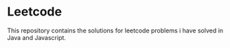 # Leetcode
This repository contains the solutions for leetcode problems i have solved in Java and Javascript.
